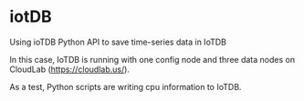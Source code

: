 # iotDB
Using ioTDB Python API to save time-series data in IoTDB

In this case, IoTDB is running with one config node and three data nodes on CloudLab (https://cloudlab.us/). 

As a test, Python scripts are writing cpu information to IoTDB. 
